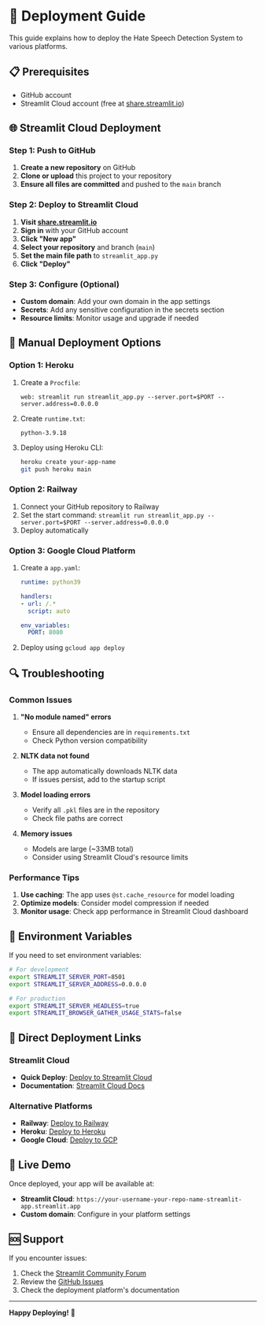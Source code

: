 # 🚀 Deployment Guide

This guide explains how to deploy the Hate Speech Detection System to various platforms.

## 📋 Prerequisites

- GitHub account
- Streamlit Cloud account (free at [share.streamlit.io](https://share.streamlit.io))

## 🌐 Streamlit Cloud Deployment

### Step 1: Push to GitHub

1. **Create a new repository** on GitHub
2. **Clone or upload** this project to your repository
3. **Ensure all files are committed** and pushed to the `main` branch

### Step 2: Deploy to Streamlit Cloud

1. **Visit [share.streamlit.io](https://share.streamlit.io)**
2. **Sign in** with your GitHub account
3. **Click "New app"**
4. **Select your repository** and branch (`main`)
5. **Set the main file path** to `streamlit_app.py`
6. **Click "Deploy"**

### Step 3: Configure (Optional)

- **Custom domain**: Add your own domain in the app settings
- **Secrets**: Add any sensitive configuration in the secrets section
- **Resource limits**: Monitor usage and upgrade if needed

## 🔧 Manual Deployment Options

### Option 1: Heroku

1. Create a `Procfile`:
   ```
   web: streamlit run streamlit_app.py --server.port=$PORT --server.address=0.0.0.0
   ```

2. Create `runtime.txt`:
   ```
   python-3.9.18
   ```

3. Deploy using Heroku CLI:
   ```bash
   heroku create your-app-name
   git push heroku main
   ```

### Option 2: Railway

1. Connect your GitHub repository to Railway
2. Set the start command: `streamlit run streamlit_app.py --server.port=$PORT --server.address=0.0.0.0`
3. Deploy automatically

### Option 3: Google Cloud Platform

1. Create a `app.yaml`:
   ```yaml
   runtime: python39
   
   handlers:
   - url: /.*
     script: auto
   
   env_variables:
     PORT: 8080
   ```

2. Deploy using `gcloud app deploy`

## 🔍 Troubleshooting

### Common Issues

1. **"No module named" errors**
   - Ensure all dependencies are in `requirements.txt`
   - Check Python version compatibility

2. **NLTK data not found**
   - The app automatically downloads NLTK data
   - If issues persist, add to the startup script

3. **Model loading errors**
   - Verify all `.pkl` files are in the repository
   - Check file paths are correct

4. **Memory issues**
   - Models are large (~33MB total)
   - Consider using Streamlit Cloud's resource limits

### Performance Tips

1. **Use caching**: The app uses `@st.cache_resource` for model loading
2. **Optimize models**: Consider model compression if needed
3. **Monitor usage**: Check app performance in Streamlit Cloud dashboard

## 📝 Environment Variables

If you need to set environment variables:

```bash
# For development
export STREAMLIT_SERVER_PORT=8501
export STREAMLIT_SERVER_ADDRESS=0.0.0.0

# For production
export STREAMLIT_SERVER_HEADLESS=true
export STREAMLIT_BROWSER_GATHER_USAGE_STATS=false
```

## 🎯 Direct Deployment Links

### Streamlit Cloud
- **Quick Deploy**: [Deploy to Streamlit Cloud](https://share.streamlit.io)
- **Documentation**: [Streamlit Cloud Docs](https://docs.streamlit.io/streamlit-cloud)

### Alternative Platforms
- **Railway**: [Deploy to Railway](https://railway.app)
- **Heroku**: [Deploy to Heroku](https://heroku.com)
- **Google Cloud**: [Deploy to GCP](https://cloud.google.com/appengine)

## 🔗 Live Demo

Once deployed, your app will be available at:
- **Streamlit Cloud**: `https://your-username-your-repo-name-streamlit-app.streamlit.app`
- **Custom domain**: Configure in your platform settings

## 🆘 Support

If you encounter issues:
1. Check the [Streamlit Community Forum](https://discuss.streamlit.io)
2. Review the [GitHub Issues](https://github.com/streamlit/streamlit/issues)
3. Check the deployment platform's documentation

---

**Happy Deploying!** 🚀
